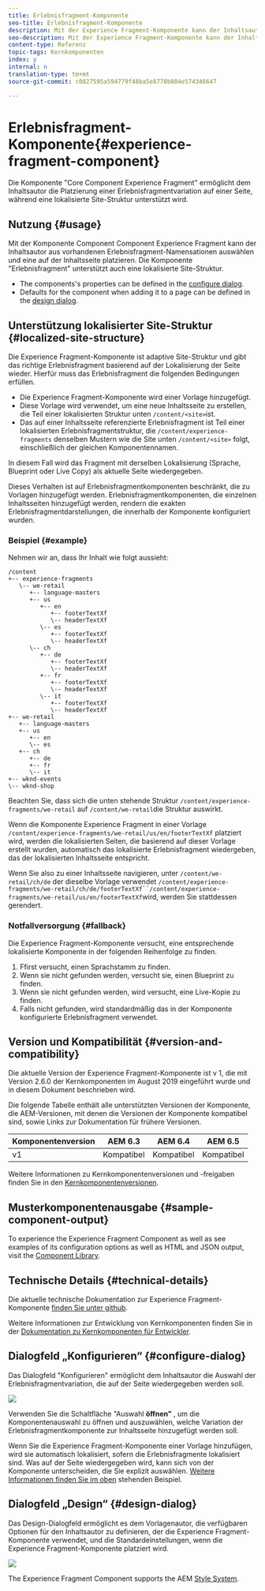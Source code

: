 ```yaml
---
title: Erlebnisfragment-Komponente
seo-title: Erlebnisfragment-Komponente
description: Mit der Experience Fragment-Komponente kann der Inhaltsautor einer Seite eine Erlebnisfragmentvariation hinzufügen.
seo-description: Mit der Experience Fragment-Komponente kann der Inhaltsautor einer Seite eine Erlebnisfragmentvariation hinzufügen.
content-type: Referenz
topic-tags: Kernkomponenten
index: y
internal: n
translation-type: tm+mt
source-git-commit: c0827595a594779f48ba5e8770b804e574346647

---
```


# Erlebnisfragment-Komponente{#experience-fragment-component}

Die Komponente "Core Component Experience Fragment" ermöglicht dem Inhaltsautor die Platzierung einer Erlebnisfragmentvariation auf einer Seite, während eine lokalisierte Site-Struktur unterstützt wird.

## Nutzung {#usage}

Mit der Komponente Component Component Experience Fragment kann der Inhaltsautor aus vorhandenen Erlebnisfragment-Namensationen auswählen und eine auf der Inhaltsseite platzieren. Die Komponente "Erlebnisfragment" unterstützt auch eine lokalisierte Site-Struktur.

* The components's properties can be defined in the [configure dialog](#configure-dialog).
* Defaults for the component when adding it to a page can be defined in the [design dialog](#design-dialog).

## Unterstützung lokalisierter Site-Struktur {#localized-site-structure}

Die Experience Fragment-Komponente ist adaptive Site-Struktur und gibt das richtige Erlebnisfragment basierend auf der Lokalisierung der Seite wieder. Hierfür muss das Erlebnisfragment die folgenden Bedingungen erfüllen.

* Die Experience Fragment-Komponente wird einer Vorlage hinzugefügt.
* Diese Vorlage wird verwendet, um eine neue Inhaltsseite zu erstellen, die Teil einer lokalisierten Struktur unten `/content/<site>`ist.
* Das auf einer Inhaltsseite referenzierte Erlebnisfragment ist Teil einer lokalisierten Erlebnisfragmentstruktur, die `/content/experience-fragments` denselben Mustern wie die Site unten `/content/<site>` folgt, einschließlich der gleichen Komponentennamen.

In diesem Fall wird das Fragment mit derselben Lokalisierung (Sprache, Blueprint oder Live Copy) als aktuelle Seite wiedergegeben.

Dieses Verhalten ist auf Erlebnisfragmentkomponenten beschränkt, die zu Vorlagen hinzugefügt werden. Erlebnisfragmentkomponenten, die einzelnen Inhaltsseiten hinzugefügt werden, rendern die exakten Erlebnisfragmentdarstellungen, die innerhalb der Komponente konfiguriert wurden.

### Beispiel {#example}

Nehmen wir an, dass Ihr Inhalt wie folgt aussieht:

```
/content
+-- experience-fragments
   \-- we-retail
      +-- language-masters
      +-- us
         +-- en
            +-- footerTextXf
            \-- headerTextXf
         \-- es
            +-- footerTextXf
            \-- headerTextXf
      \-- ch
         +-- de
            +-- footerTextXf
            \-- headerTextXf
         +-- fr
            +-- footerTextXf
            \-- headerTextXf
         \-- it
            +-- footerTextXf
            \-- headerTextXf
+-- we-retail
   +-- language-masters
   +-- us
      +-- en
      \-- es
   +-- ch
      +-- de
      +-- fr
      \-- it
+-- wknd-events
\-- wknd-shop
```

Beachten Sie, dass sich die unten stehende Struktur `/content/experience-fragments/we-retail` auf `/content/we-retail`die Struktur auswirkt.

Wenn die Komponente Experience Fragment in einer Vorlage `/content/experience-fragments/we-retail/us/en/footerTextXf` platziert wird, werden die lokalisierten Seiten, die basierend auf dieser Vorlage erstellt wurden, automatisch das lokalisierte Erlebnisfragment wiedergeben, das der lokalisierten Inhaltsseite entspricht.

Wenn Sie also zu einer Inhaltsseite navigieren, unter `/content/we-retail/ch/de` der dieselbe Vorlage verwendet `/content/experience-fragments/we-retail/ch/de/footerTextXf``/content/experience-fragments/we-retail/us/en/footerTextXf`wird, werden Sie stattdessen gerendert.

### Notfallversorgung {#fallback}

Die Experience Fragment-Komponente versucht, eine entsprechende lokalisierte Komponente in der folgenden Reihenfolge zu finden.

1. Ffirst versucht, einen Sprachstamm zu finden.
1. Wenn sie nicht gefunden werden, versucht sie, einen Blueprint zu finden.
1. Wenn sie nicht gefunden werden, wird versucht, eine Live-Kopie zu finden.
1. Falls nicht gefunden, wird standardmäßig das in der Komponente konfigurierte Erlebnisfragment verwendet.

## Version und Kompatibilität {#version-and-compatibility}

Die aktuelle Version der Experience Fragment-Komponente ist v 1, die mit Version 2.6.0 der Kernkomponenten im August 2019 eingeführt wurde und in diesem Dokument beschrieben wird.

Die folgende Tabelle enthält alle unterstützten Versionen der Komponente, die AEM-Versionen, mit denen die Versionen der Komponente kompatibel sind, sowie Links zur Dokumentation für frühere Versionen.

| Komponentenversion | AEM 6.3 | AEM 6.4 | AEM 6.5 |
|--- |--- |--- |---|
| v1 | Kompatibel | Kompatibel | Kompatibel |

Weitere Informationen zu Kernkomponentenversionen und -freigaben finden Sie in den [Kernkomponentenversionen](versions.md).

## Musterkomponentenausgabe {#sample-component-output}

To experience the Experience Fragment Component as well as see examples of its configuration options as well as HTML and JSON output, visit the [Component Library](http://opensource.adobe.com/aem-core-wcm-components/library/experience-fragment.html).

## Technische Details {#technical-details}

Die aktuelle technische Dokumentation zur Experience Fragment-Komponente [finden Sie unter github](https://github.com/adobe/aem-core-wcm-components/tree/master/content/src/content/jcr_root/apps/core/wcm/components/experience-fragment/v1/experience-fragment).

Weitere Informationen zur Entwicklung von Kernkomponenten finden Sie in der [Dokumentation zu Kernkomponenten für Entwickler](developing.md).

## Dialogfeld „Konfigurieren“ {#configure-dialog}

Das Dialogfeld "Konfigurieren" ermöglicht dem Inhaltsautor die Auswahl der Erlebnisfragmentvariation, die auf der Seite wiedergegeben werden soll.

![](assets/screen-shot-2019-08-23-10.49.21.png)

Verwenden Sie die Schaltfläche "Auswahl **öffnen"** , um die Komponentenauswahl zu öffnen und auszuwählen, welche Variation der Erlebnisfragmentkomponente zur Inhaltsseite hinzugefügt werden soll.

Wenn Sie die Experience Fragment-Komponente einer Vorlage hinzufügen, wird sie automatisch lokalisiert, sofern die Erlebnisfragmente lokalisiert sind. Was auf der Seite wiedergegeben wird, kann sich von der Komponente unterscheiden, die Sie explizit auswählen. [Weitere Informationen finden Sie im oben](#example) stehenden Beispiel.

## Dialogfeld „Design“ {#design-dialog}

Das Design-Dialogfeld ermöglicht es dem Vorlagenautor, die verfügbaren Optionen für den Inhaltsautor zu definieren, der die Experience Fragment-Komponente verwendet, und die Standardeinstellungen, wenn die Experience Fragment-Komponente platziert wird.

![](assets/screen-shot-2019-08-23-10.48.36.png)

The Experience Fragment Component supports the AEM [Style System](authoring.md#component-styling).

